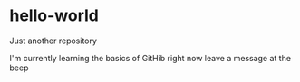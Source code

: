 # hello-world
Just another repository

I'm currently learning the basics of GitHib right now leave a message at the beep
